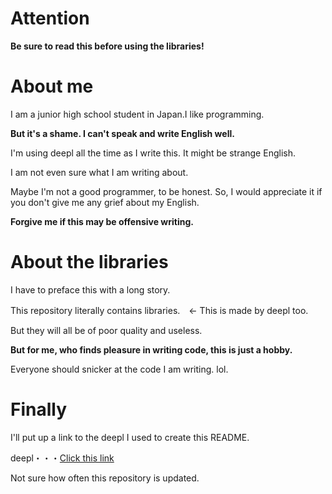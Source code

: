 # Attention
__Be sure to read this before using the libraries!__

# About me
I am a junior high school student in Japan.I like programming.

__But it's a shame. I can't speak and write English well.__

I'm using deepl all the time as I write this. It might be strange English.

I am not even sure what I am writing about. 

Maybe I'm not a good programmer, to be honest. So, I would appreciate it if you don't give me any grief about my English.

__Forgive me if this may be offensive writing.__

# About the libraries
I have to preface this with a long story.

This repository literally contains libraries.　<- This is made by deepl too.

But they will all be of poor quality and useless. 

__But for me, who finds pleasure in writing code, this is just a hobby.__

Everyone should snicker at the code I am writing. lol.

# Finally

I'll put up a link to the deepl I used to create this README.

deepl・・・<a href = https://www.deepl.com/ja/translator>Click this link</a>

Not sure how often this repository is updated.
